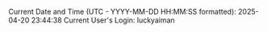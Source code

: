 Current Date and Time (UTC - YYYY-MM-DD HH:MM:SS formatted): 2025-04-20 23:44:38
Current User's Login: luckyaiman
